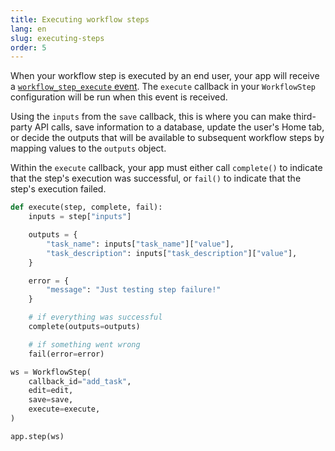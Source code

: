 ```yaml
---
title: Executing workflow steps
lang: en
slug: executing-steps
order: 5
---
```


<div class="section-content">

When your workflow step is executed by an end user, your app will receive a [`workflow_step_execute` event](https://api.slack.com/events/workflow_step_execute). The `execute` callback in your `WorkflowStep` configuration will be run when this event is received.

Using the `inputs` from the `save` callback, this is where you can make third-party API calls, save information to a database, update the user's Home tab, or decide the outputs that will be available to subsequent workflow steps by mapping values to the `outputs` object.

Within the `execute` callback, your app must either call `complete()` to indicate that the step's execution was successful, or `fail()` to indicate that the step's execution failed.

</div>

```python
def execute(step, complete, fail):
    inputs = step["inputs"]

    outputs = {
        "task_name": inputs["task_name"]["value"],
        "task_description": inputs["task_description"]["value"],
    }

    error = {
        "message": "Just testing step failure!"
    }

    # if everything was successful
    complete(outputs=outputs)

    # if something went wrong
    fail(error=error)

ws = WorkflowStep(
    callback_id="add_task",
    edit=edit,
    save=save,
    execute=execute,
)

app.step(ws)
```